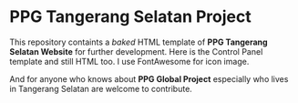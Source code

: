 PPG Tangerang Selatan Project
=============================

This repository containts a *baked* HTML template of **PPG Tangerang Selatan Website** for further development.
Here is the Control Panel template and still HTML too. I use FontAwesome for icon image.

And for anyone who knows about **PPG Global Project** especially who lives in Tangerang Selatan are welcome to contribute.
